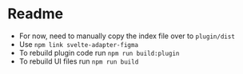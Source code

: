 # Readme

- For now, need to manually copy the index file over to `plugin/dist`
- Use `npm link svelte-adapter-figma`
- To rebuild plugin code run `npm run build:plugin`
- To rebuild UI files run `npm run build`
